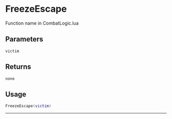 # FreezeEscape
Function name in CombatLogic.lua
## Parameters
`victim`
## Returns
`none`
## Usage
```lua
FreezeEscape(victim)
```
---
